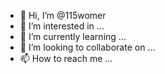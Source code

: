 - 👋 Hi, I’m @115womer
- 👀 I’m interested in ...
- 🌱 I’m currently learning ...
- 💞️ I’m looking to collaborate on ...
- 📫 How to reach me ...

<!---
115womer/115womer is a ✨ special ✨ repository because its `README.md` (this file) appears on your GitHub profile.
You can click the Preview link to take a look at your changes.
--->
